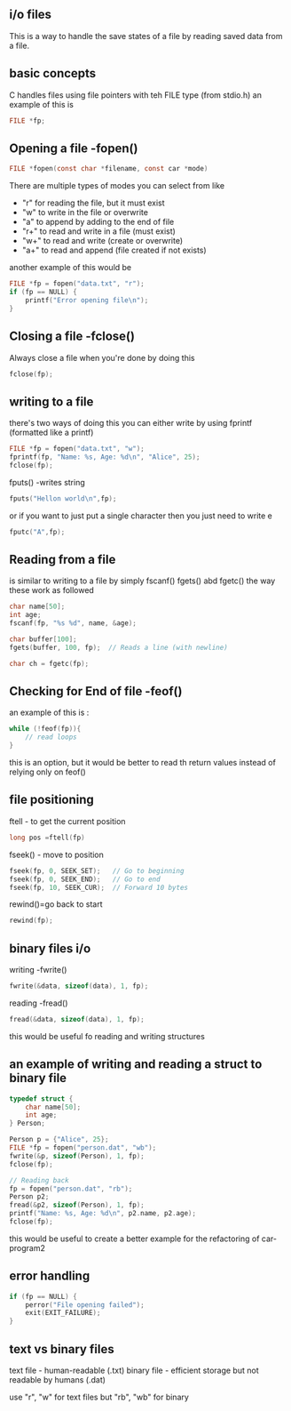 ## i/o files

This is a way to handle the save states of a file by reading saved data from a file.


## basic concepts

C handles files using file pointers with teh FILE type (from stdio.h)
an example of this is 
```c
FILE *fp;
```

## Opening a file -fopen()
```c
FILE *fopen(const char *filename, const car *mode)
```
There are multiple types of modes you can select from like 
- "r" for reading the file, but it must exist 
- "w" to write in the file or overwrite
- "a" to append by adding to the end of file
- "r+" to read and write in a file (must exist)
- "w+" to read and write (create or overwrite)
- "a+" to read and append (file created if not exists)

another example of this would be 
```c
FILE *fp = fopen("data.txt", "r");
if (fp == NULL) {
    printf("Error opening file\n");
}
```

## Closing a file -fclose()
Always close a file when you're done by doing this 
```c
fclose(fp);
```

## writing to a file 
there's two ways of doing this you can either write by using fprintf (formatted like a printf)
```c
FILE *fp = fopen("data.txt", "w");
fprintf(fp, "Name: %s, Age: %d\n", "Alice", 25);
fclose(fp);
```
fputs() -writes string
```c
fputs("Hellon world\n",fp);
```
or if you want to just put a single character then you just need to write e
```c
fputc("A",fp);
```

## Reading from a file 

is similar to writing to a file by simply fscanf() fgets() abd fgetc()
the way these work as followed
```c
char name[50];
int age;
fscanf(fp, "%s %d", name, &age);
```

```c
char buffer[100];
fgets(buffer, 100, fp);  // Reads a line (with newline)
```
```c
char ch = fgetc(fp);
```

## Checking for End of file -feof()
an example of this is :
```c
while (!feof(fp)){
    // read loops 
}
```
this is an option, but it would be better to read th return values instead of relying only on feof()

## file positioning
ftell - to get the current position
```c
long pos =ftell(fp)
```
fseek() - move to position
```c
fseek(fp, 0, SEEK_SET);   // Go to beginning
fseek(fp, 0, SEEK_END);   // Go to end
fseek(fp, 10, SEEK_CUR);  // Forward 10 bytes
```
rewind()=go back to start
```c
rewind(fp);
```

## binary files i/o

writing -fwrite()
```c
fwrite(&data, sizeof(data), 1, fp);
```
reading -fread()
```c
fread(&data, sizeof(data), 1, fp);
```
this would be useful fo reading and writing structures

## an example of writing and reading a struct to binary file 
```c
typedef struct {
    char name[50];
    int age;
} Person;

Person p = {"Alice", 25};
FILE *fp = fopen("person.dat", "wb");
fwrite(&p, sizeof(Person), 1, fp);
fclose(fp);

// Reading back
fp = fopen("person.dat", "rb");
Person p2;
fread(&p2, sizeof(Person), 1, fp);
printf("Name: %s, Age: %d\n", p2.name, p2.age);
fclose(fp);
```
this would be useful to create a better example for the refactoring of car-program2

## error handling
```c
if (fp == NULL) {
    perror("File opening failed");
    exit(EXIT_FAILURE);
}
```

## text vs binary files
text file - human-readable (.txt)
binary file - efficient storage but not readable by humans (.dat)

use "r", "w" for text files but "rb", "wb" for binary